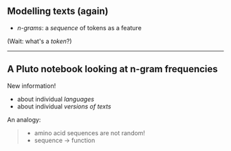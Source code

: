 
## Modelling texts (again)


- *n-grams*: a *sequence* of tokens as a feature 

(Wait: what's a *token*?)



--- 

## A Pluto notebook looking at n-gram frequencies

New information!


- about individual *languages*
- about individual *versions of texts*

An analogy: 

> - amino acid sequences are not random!
> - sequence -> function